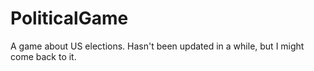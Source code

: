 # PoliticalGame
A game about US elections. Hasn't been updated in a while, but I might come back to it.
